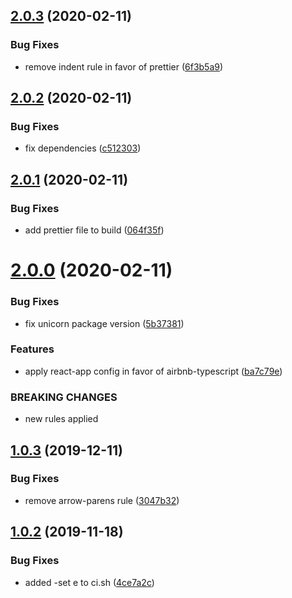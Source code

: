 ## [2.0.3](https://github.com/roborox/eslint-default-config/compare/v2.0.2...v2.0.3) (2020-02-11)


### Bug Fixes

* remove indent rule in favor of prettier ([6f3b5a9](https://github.com/roborox/eslint-default-config/commit/6f3b5a9))

## [2.0.2](https://github.com/roborox/eslint-default-config/compare/v2.0.1...v2.0.2) (2020-02-11)


### Bug Fixes

* fix dependencies ([c512303](https://github.com/roborox/eslint-default-config/commit/c512303))

## [2.0.1](https://github.com/roborox/eslint-default-config/compare/v2.0.0...v2.0.1) (2020-02-11)


### Bug Fixes

* add prettier file to build ([064f35f](https://github.com/roborox/eslint-default-config/commit/064f35f))

# [2.0.0](https://github.com/roborox/eslint-default-config/compare/v1.0.3...v2.0.0) (2020-02-11)


### Bug Fixes

* fix unicorn package version ([5b37381](https://github.com/roborox/eslint-default-config/commit/5b37381))


### Features

* apply react-app config in favor of airbnb-typescript ([ba7c79e](https://github.com/roborox/eslint-default-config/commit/ba7c79e))


### BREAKING CHANGES

* new rules applied

## [1.0.3](https://github.com/roborox/eslint-default-config/compare/v1.0.2...v1.0.3) (2019-12-11)


### Bug Fixes

* remove arrow-parens rule ([3047b32](https://github.com/roborox/eslint-default-config/commit/3047b32))

## [1.0.2](https://github.com/roborox/eslint-default-config/compare/v1.0.1...v1.0.2) (2019-11-18)


### Bug Fixes

* added -set e to ci.sh ([4ce7a2c](https://github.com/roborox/eslint-default-config/commit/4ce7a2c))
